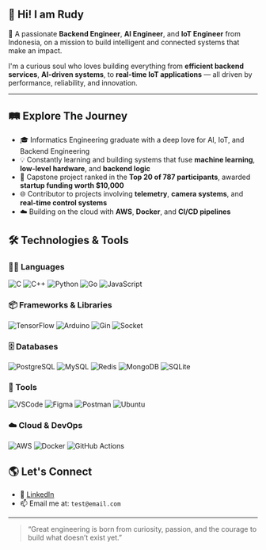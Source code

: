 ## 👋 Hi! I am Rudy

🚀 A passionate **Backend Engineer**, **AI Engineer**, and **IoT Engineer** from Indonesia, on a mission to build intelligent and connected systems that make an impact.

I'm a curious soul who loves building everything from **efficient backend services**, **AI-driven systems**, to **real-time IoT applications** — all driven by performance, reliability, and innovation.

---

## 🛤️ Explore The Journey

- 🎓 Informatics Engineering graduate with a deep love for AI, IoT, and Backend Engineering
- 💡 Constantly learning and building systems that fuse **machine learning**, **low-level hardware**, and **backend logic**
- 🧠 Capstone project ranked in the **Top 20 of 787 participants**, awarded **startup funding worth $10,000**
- 🌐 Contributor to projects involving **telemetry**, **camera systems**, and **real-time control systems**
- ☁️ Building on the cloud with **AWS**, **Docker**, and **CI/CD pipelines**

## 🛠️ Technologies & Tools

### 🧑‍💻 Languages  
![C](https://img.shields.io/badge/C-00599C?style=for-the-badge&logo=c&logoColor=white)
![C++](https://img.shields.io/badge/C++-00599C?style=for-the-badge&logo=c%2b%2b&logoColor=white)
![Python](https://img.shields.io/badge/Python-3670A0?style=for-the-badge&logo=python&logoColor=ffdd54)
![Go](https://img.shields.io/badge/Go-00ADD8?style=for-the-badge&logo=go&logoColor=white)
![JavaScript](https://img.shields.io/badge/JavaScript-F7DF1E?style=for-the-badge&logo=javascript&logoColor=black)

### 📦 Frameworks & Libraries  
![TensorFlow](https://img.shields.io/badge/TensorFlow-FF6F00?style=for-the-badge&logo=tensorflow&logoColor=white)
![Arduino](https://img.shields.io/badge/Arduino-00979D?style=for-the-badge&logo=arduino&logoColor=white)
![Gin](https://img.shields.io/badge/Gin_Gonic-00ADD8?style=for-the-badge&logo=go&logoColor=white)
![Socket](https://img.shields.io/badge/Socket.io-010101?style=for-the-badge&logo=socket.io&logoColor=white)

### 🗄️ Databases  
![PostgreSQL](https://img.shields.io/badge/PostgreSQL-4169E1?style=for-the-badge&logo=postgresql&logoColor=white)
![MySQL](https://img.shields.io/badge/MySQL-4479A1?style=for-the-badge&logo=mysql&logoColor=white)
![Redis](https://img.shields.io/badge/Redis-DC382D?style=for-the-badge&logo=redis&logoColor=white)
![MongoDB](https://img.shields.io/badge/MongoDB-47A248?style=for-the-badge&logo=mongodb&logoColor=white)
![SQLite](https://img.shields.io/badge/SQLite-07405E?style=for-the-badge&logo=sqlite&logoColor=white)

### 🧰 Tools  
![VSCode](https://img.shields.io/badge/VSCode-007ACC?style=for-the-badge&logo=visual-studio-code&logoColor=white)
![Figma](https://img.shields.io/badge/Figma-F24E1E?style=for-the-badge&logo=figma&logoColor=white)
![Postman](https://img.shields.io/badge/Postman-FF6C37?style=for-the-badge&logo=postman&logoColor=white)
![Ubuntu](https://img.shields.io/badge/Ubuntu-E95420?style=for-the-badge&logo=ubuntu&logoColor=white)

### ☁️ Cloud & DevOps  
![AWS](https://img.shields.io/badge/AWS-232F3E?style=for-the-badge&logo=amazon-aws&logoColor=white)
![Docker](https://img.shields.io/badge/Docker-2496ED?style=for-the-badge&logo=docker&logoColor=white)
![GitHub Actions](https://img.shields.io/badge/GitHub_Actions-2088FF?style=for-the-badge&logo=github-actions&logoColor=white)


## 🌎 Let's Connect

- 🔗 [LinkedIn](https://www.linkedin.com/in/achmadnr9)
- 📫 Email me at: `test@email.com`

---
> “Great engineering is born from curiosity, passion, and the courage to build what doesn’t exist yet.”
